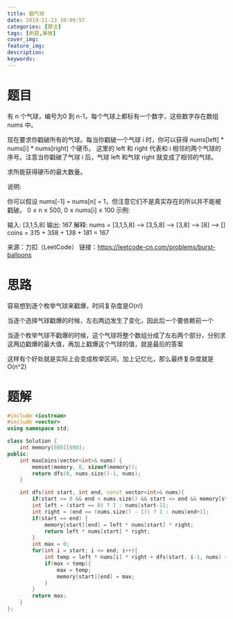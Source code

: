 ```yaml
---
title: 戳气球
date: 2019-11-23 10:09:57
categories: [算法]
tags: [刷题,暴搜]
cover_img:
feature_img:
description:
keywords:
---
```


# 题目

有 n 个气球，编号为0 到 n-1，每个气球上都标有一个数字，这些数字存在数组 nums 中。

现在要求你戳破所有的气球。每当你戳破一个气球 i 时，你可以获得 nums[left] * nums[i] * nums[right] 个硬币。 这里的 left 和 right 代表和 i 相邻的两个气球的序号。注意当你戳破了气球 i 后，气球 left 和气球 right 就变成了相邻的气球。

求所能获得硬币的最大数量。

说明:

你可以假设 nums[-1] = nums[n] = 1，但注意它们不是真实存在的所以并不能被戳破。
0 ≤ n ≤ 500, 0 ≤ nums[i] ≤ 100
示例:

输入: [3,1,5,8]
输出: 167 
解释: nums = [3,1,5,8] --> [3,5,8] -->   [3,8]   -->  [8]  --> []
     coins =  3*1*5      +  3*5*8    +  1*3*8      + 1*8*1   = 167

来源：力扣（LeetCode）
链接：https://leetcode-cn.com/problems/burst-balloons



# 思路

容易想到逐个枚举气球来戳爆，时间复杂度是O(n!)

当逐个选择气球戳爆的时候，左右两边发生了变化，因此后一个要依赖前一个

当逐个枚举气球不戳爆的时候，这个气球将整个数组分成了左右两个部分，分别求这两边戳爆的最大值，再加上戳爆这个气球的值，就是最后的答案

这样有个好处就是实际上会变成枚举区间，加上记忆化，那么最终复杂度就是O(n^2)



# 题解

```c++
#include <iostream>
#include <vector>
using namespace std;

class Solution {
    int memory[600][600];
public:
    int maxCoins(vector<int>& nums) {
        memset(memory, 0, sizeof(memory));
        return dfs(0, nums.size()-1, nums);
    }

    int dfs(int start, int end, const vector<int>& nums){
        if(start >= 0 && end < nums.size() && start <= end && memory[start][end] != 0) return memory[start][end];
        int left = (start == 0) ? 1 : nums[start-1];
        int right = (end == (nums.size() - 1)) ? 1 : nums[end+1];
        if(start == end) {
            memory[start][end] = left * nums[start] * right;
            return left * nums[start] * right;
        }
        int max = 0;
        for(int i = start; i <= end; i++){
            int temp = left * nums[i] * right + dfs(start, i-1, nums) + dfs(i+1, end, nums);
            if(max < temp){
                max = temp;
                memory[start][end] = max;
            }
        }
        return max;
    }
};
```

